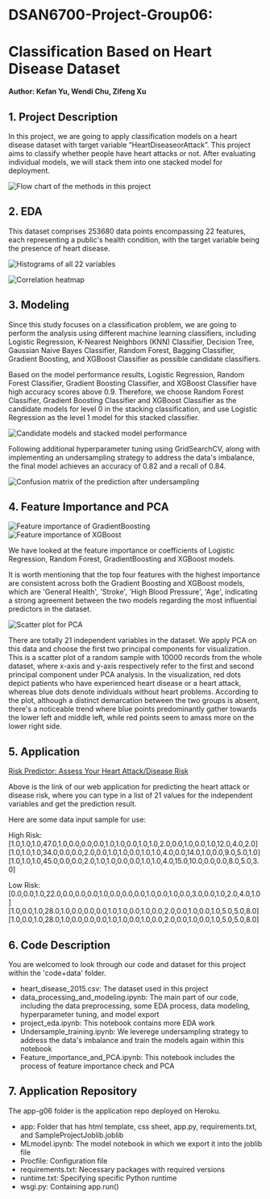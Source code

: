 # DSAN6700-Project-Group06:
# Classification Based on Heart Disease Dataset

**Author: Kefan Yu, Wendi Chu, Zifeng Xu**

## 1. Project Description

In this project, we are going to apply classification models on a heart disease dataset with target variable “HeartDiseaseorAttack”. This project aims to classify whether people have heart attacks or not. After evaluating individual models, we will stack them into one stacked model for deployment.

![Flow chart of the methods in this project](./images/flow_chart.png)

## 2. EDA

This dataset comprises 253680 data points encompassing 22 features, each representing a public's health condition, with the target variable being the presence of heart disease. 

![Histograms of all 22 variables](./images/hist_heart.png)

![Correlation heatmap](./images/heatmap.png)

## 3. Modeling

Since this study focuses on a classification problem, we are going to perform the analysis using different machine learning classifiers, including Logistic Regression, K-Nearest Neighbors (KNN) Classifier, Decision Tree, Gaussian Naive Bayes Classifier, Random Forest, Bagging Classifier, Gradient Boosting, and XGBoost Classifier as possible candidate classifiers.

Based on the model performance results, Logistic Regression, Random Forest Classifier, Gradient Boosting Classifier, and XGBoost Classifier have high accuracy scores above 0.9. Therefore, we choose Random Forest Classifier, Gradient Boosting Classifier and XGBoost Classifier as the candidate models for level 0 in the stacking classification, and use Logistic Regression as the level 1 model for this stacked classifier. 

![Candidate models and stacked model performance](/images/Boxplot_models_stack.jpeg)

Following additional hyperparameter tuning using GridSearchCV, along with implementing an undersampling strategy to address the data's imbalance, the final model achieves an accuracy of 0.82 and a recall of 0.84.

![Confusion matrix of the prediction after undersampling](./images/confusion_matrix_after_undersampling.jpg)

## 4. Feature Importance and PCA

![Feature importance of  GradientBoosting](./images/feature%20importance%20-%20GradientBoosting.png)
![Feature importance of  XGBoost](./images/feature%20importance%20-%20XGBoost.png)

We have looked at the feature importance or coefficients of Logistic Regression, Random Forest, GradientBoosting and XGBoost models.

It is worth mentioning that the top four features with the highest importance are consistent across both the Gradient Boosting and XGBoost models, which are 'General Health', 'Stroke', 'High Blood Pressure', 'Age', indicating a strong agreement between the two models regarding the most influential predictors in the dataset.

![Scatter plot for PCA](./images/PCA%20scatter%20plot.png)

There are totally 21 independent variables in the dataset. We apply PCA on this data and choose the first two principal components for visualization. This is a scatter plot of a random sample with 10000 records from the whole dataset, where x-axis and y-axis respectively refer to the first and second principal component under PCA analysis. In the visualization, red dots depict patients who have experienced heart disease or a heart attack, whereas blue dots denote individuals without heart problems. According to the plot, although a distinct demarcation between the two groups is absent, there's a noticeable trend where blue points predominantly gather towards the lower left and middle left, while red points seem to amass more on the lower right side.

## 5. Application

[Risk Predictor: Assess Your Heart Attack/Disease Risk](https://appanlyg06-3f43980c4ca5.herokuapp.com/)

Above is the link of our web application for predicting the heart attack or disease risk, where you can type in a list of 21 values for the independent variables and get the prediction result.

Here are some data input sample for use:

High Risk:
[1.0,1.0,1.0,47.0,1.0,0.0,0.0,0.0,1.0,1.0,0.0,1.0,1.0,2.0,0.0,1.0,0.0,1.0,12.0,4.0,2.0]
[1.0,1.0,1.0,34.0,0.0,0.0,2.0,0.0,1.0,1.0,0.0,1.0,1.0,4.0,0.0,14.0,1.0,0.0,9.0,5.0,1.0]
[1.0,1.0,1.0,45.0,0.0,0.0,2.0,1.0,1.0,0.0,0.0,1.0,1.0,4.0,15.0,10.0,0.0,0.0,8.0,5.0,3.0]

Low Risk:
[0.0,0.0,1.0,22.0,0.0,0.0,0.0,1.0,0.0,0.0,0.0,1.0,0.0,1.0,0.0,3.0,0.0,1.0,2.0,4.0,1.0]
[1.0,0.0,1.0,28.0,1.0,0.0,0.0,0.0,1.0,1.0,0.0,1.0,0.0,2.0,0.0,1.0,0.0,1.0,5.0,5.0,8.0]
[1.0,0.0,1.0,28.0,1.0,0.0,0.0,0.0,1.0,1.0,0.0,1.0,0.0,2.0,0.0,1.0,0.0,1.0,5.0,5.0,8.0]


## 6. Code Description

You are welcomed to look through our code and dataset for this project within the 'code+data' folder.
- heart_disease_2015.csv: The dataset used in this project
- data_processing_and_modeling.ipynb: The main part of our code, including the data preprocessing, some EDA process, data modeling, hyperparameter tuning, and model export
- project_eda.ipynb: This notebook contains more EDA work
- Undersample_training.ipynb: We leverege undersampling strategy to address the data's imbalance and train the models again within this notebook 
- Feature_importance_and_PCA.ipynb: This notebook includes the process of feature importance check and PCA

## 7. Application Repository

The app-g06 folder is the application repo deployed on Heroku.

- app: Folder that has html template, css sheet, app.py, requirements.txt, and SampleProjectJoblib.joblib
- MLmodel.ipynb: The model notebook in which we export it into the joblib file
- Procfile: Configuration file
- requirements.txt: Necessary packages with required versions
- runtime.txt: Specifying specific Python runtime
- wsgi.py: Containing app.run()